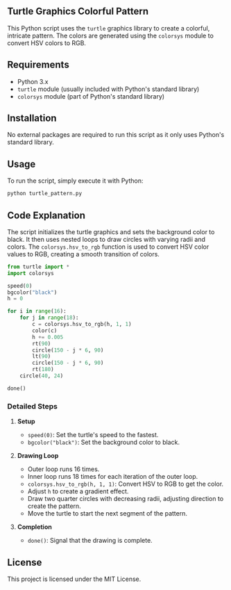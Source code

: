 


## Turtle Graphics Colorful Pattern

This Python script uses the `turtle` graphics library to create a colorful, intricate pattern. The colors are generated using the `colorsys` module to convert HSV colors to RGB.

## Requirements

- Python 3.x
- `turtle` module (usually included with Python's standard library)
- `colorsys` module (part of Python's standard library)

## Installation

No external packages are required to run this script as it only uses Python's standard library.

## Usage

To run the script, simply execute it with Python:

```sh
python turtle_pattern.py
```

## Code Explanation

The script initializes the turtle graphics and sets the background color to black. It then uses nested loops to draw circles with varying radii and colors. The `colorsys.hsv_to_rgb` function is used to convert HSV color values to RGB, creating a smooth transition of colors.

```python
from turtle import *
import colorsys

speed(0)
bgcolor("black")
h = 0

for i in range(16):
    for j in range(18):
        c = colorsys.hsv_to_rgb(h, 1, 1)
        color(c)
        h += 0.005
        rt(90)
        circle(150 - j * 6, 90)
        lt(90)
        circle(150 - j * 6, 90)
        rt(180)
    circle(40, 24)

done()
```

### Detailed Steps

1. **Setup**
   - `speed(0)`: Set the turtle's speed to the fastest.
   - `bgcolor("black")`: Set the background color to black.

2. **Drawing Loop**
   - Outer loop runs 16 times.
   - Inner loop runs 18 times for each iteration of the outer loop.
   - `colorsys.hsv_to_rgb(h, 1, 1)`: Convert HSV to RGB to get the color.
   - Adjust `h` to create a gradient effect.
   - Draw two quarter circles with decreasing radii, adjusting direction to create the pattern.
   - Move the turtle to start the next segment of the pattern.

3. **Completion**
   - `done()`: Signal that the drawing is complete.

## License

This project is licensed under the MIT License.
```

